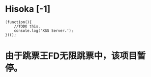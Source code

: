 Hisoka [-1]
===========

    (function(){
        //TODO this.
        console.log('XSS Server.');
    })();


由于跳票王FD无限跳票中，该项目暂停。
===================================

